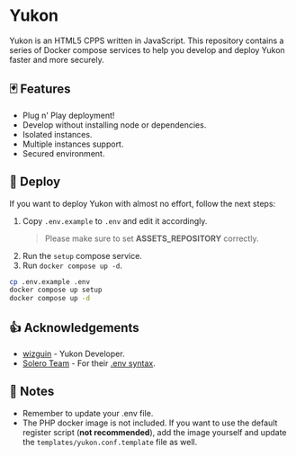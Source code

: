 # Yukon

Yukon is an HTML5 CPPS written in JavaScript. This repository contains a series of Docker compose services to help you develop and deploy Yukon faster and more securely.

## 🃏 Features

- Plug n' Play deployment!
- Develop without installing node or dependencies.
- Isolated instances.
- Multiple instances support.
- Secured environment.

## 🚀 Deploy

If you want to deploy Yukon with almost no effort, follow the next steps:

1. Copy `.env.example` to `.env` and edit it accordingly.
	> Please make sure to set **ASSETS_REPOSITORY** correctly.
2. Run the `setup` compose service.
3. Run `docker compose up -d`.

```sh
cp .env.example .env
docker compose up setup
docker compose up -d
```

## 👍 Acknowledgements

- [wizguin](https://github.com/wizguin/) - Yukon Developer.
- [Solero Team](https://github.com/solero/) - For their [.env syntax](https://github.com/solero/wand/blob/master/.env).

## 📜 Notes

- Remember to update your .env file.
- The PHP docker image is not included. If you want to use the default register script (**not recommended**), add the image yourself and update the `templates/yukon.conf.template` file as well.

